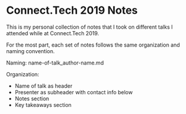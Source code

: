 # Connect.Tech 2019 Notes

This is my personal collection of notes that I took on different talks I attended while at Connect.Tech 2019.

For the most part, each set of notes follows the same organization and naming convention.

Naming:
name-of-talk_author-name.md

Organization:

- Name of talk as header
- Presenter as subheader with contact info below
- Notes section
- Key takeaways section